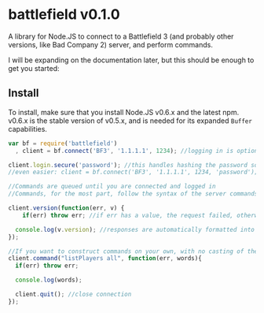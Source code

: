 # battlefield v0.1.0

A library for Node.JS to connect to a Battlefield 3 (and probably other versions, like Bad Company 2) server, and perform commands.

I will be expanding on the documentation later, but this should be enough to get you started:

## Install
To install, make sure that you install Node.JS v0.6.x and the latest npm. v0.6.x is the stable version of v0.5.x, and is needed for its expanded `Buffer` capabilities.

```javascript
var bf = require('battlefield')
  , client = bf.connect('BF3', '1.1.1.1', 1234); //logging in is optional, but you can only do a few commands.

client.login.secure('password'); //this handles hashing the password so it is not sent over the wire in clear text
//even easier: client = bf.connect('BF3', '1.1.1.1', 1234, 'password'); //automatically hashes the password for you

//Commands are queued until you are connected and logged in
//Commands, for the most part, follow the syntax of the server commands.

client.version(function(err, v) {
	if(err) throw err; //if err has a value, the request failed, otherwise it was a success. Err will contain the error message from the server.

  console.log(v.version); //responses are automatically formatted into an understandable object with their values casted as necessary
});

//If you want to construct commands on your own, with no casting of the response (you just get an array of strings back)
client.command("listPlayers all", function(err, words){
  if(err) throw err;

  console.log(words);

  client.quit(); //close connection
});
```